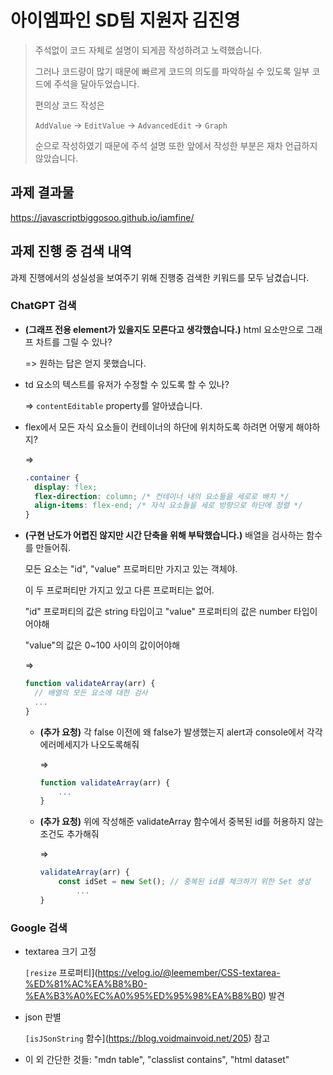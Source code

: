 # 아이엠파인 SD팀 지원자 김진영

> 주석없이 코드 자체로 설명이 되게끔 작성하려고 노력했습니다.
> 
> 그러나 코드량이 많기 때문에 빠르게 코드의 의도를 파악하실 수 있도록 일부 코드에 주석을 달아두었습니다.
> 
> 편의상 코드 작성은
> 
> `AddValue` -> `EditValue` -> `AdvancedEdit` -> `Graph`
> 
> 순으로 작성하였기 때문에 주석 설명 또한 앞에서 작성한 부분은 재차 언급하지 않았습니다.

## 과제 결과물

https://javascriptbiggosoo.github.io/iamfine/

## 과제 진행 중 검색 내역

과제 진행에서의 성실성을 보여주기 위해 진행중 검색한 키워드를 모두 남겼습니다.

### **ChatGPT 검색**

- **(그래프 전용 element가 있을지도 모른다고 생각했습니다.)** html 요소만으로 그래프 차트를 그릴 수 있나?

  => 원하는 답은 얻지 못했습니다.
- td 요소의 텍스트를 유저가 수정할 수 있도록 할 수 있나?

  => `contentEditable` property를 알아냈습니다.
- flex에서 모든 자식 요소들이 컨테이너의 하단에 위치하도록 하려면 어떻게 해야하지?

  =>
  ```css
  .container {
    display: flex;
    flex-direction: column; /* 컨테이너 내의 요소들을 세로로 배치 */
    align-items: flex-end; /* 자식 요소들을 세로 방향으로 하단에 정렬 */
  }
  ```
- **(구현 난도가 어렵진 않지만 시간 단축을 위해 부탁했습니다.)** 배열을 검사하는 함수를 만들어줘.

  모든 요소는 "id", "value" 프로퍼티만 가지고 있는 객체야.
  
  이 두 프로퍼티만 가지고 있고 다른 프로퍼티는 없어.

  "id" 프로퍼티의 값은 string 타입이고 "value" 프로퍼티의 값은 number 타입이어야해

  "value"의 값은 0~100 사이의 값이어야해

  =>
  ```jsx
  function validateArray(arr) {
  	// 배열의 모든 요소에 대한 검사
  	...
  }
  ```

  - **(추가 요청)** 각 false 이전에 왜 false가 발생했는지 alert과 console에서 각각 에러메세지가 나오도록해줘

    =>
    ```jsx
    function validateArray(arr) {
    	...
    }
    ```
  - **(추가 요청)** 위에 작성해준 validateArray 함수에서 중복된 id를 허용하지 않는 조건도 추가해줘

    =>
    ```jsx
    validateArray(arr) {
        const idSet = new Set(); // 중복된 id를 체크하기 위한 Set 생성
    		...
    }
    ```

### **Google 검색**

- textarea 크기 고정
  
  `[resize` 프로퍼티](https://velog.io/@leemember/CSS-textarea-%ED%81%AC%EA%B8%B0-%EA%B3%A0%EC%A0%95%ED%95%98%EA%B8%B0) 발견
- json 판별
  
  `[isJSonString` 함수](https://blog.voidmainvoid.net/205) 참고
- 이 외 간단한 것들: "mdn table", "classlist contains", "html dataset"

